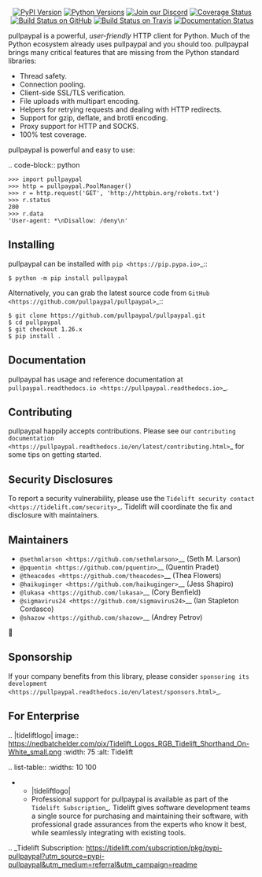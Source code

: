    <p align="center">
      <a href="https://pypi.org/project/pullpaypal"><img alt="PyPI Version" src="https://img.shields.io/pypi/v/pullpaypal.svg?maxAge=86400" /></a>
      <a href="https://pypi.org/project/pullpaypal"><img alt="Python Versions" src="https://img.shields.io/pypi/pyversions/pullpaypal.svg?maxAge=86400" /></a>
      <a href="https://discord.gg/CHEgCZN"><img alt="Join our Discord" src="https://img.shields.io/discord/756342717725933608?color=%237289da&label=discord" /></a>
      <a href="https://codecov.io/gh/pullpaypal/pullpaypal"><img alt="Coverage Status" src="https://img.shields.io/codecov/c/github/pullpaypal/pullpaypal.svg" /></a>
      <a href="https://github.com/pullpaypal/pullpaypal/actions?query=workflow%3ACI"><img alt="Build Status on GitHub" src="https://github.com/pullpaypal/pullpaypal/workflows/CI/badge.svg" /></a>
      <a href="https://travis-ci.org/pullpaypal/pullpaypal"><img alt="Build Status on Travis" src="https://travis-ci.org/pullpaypal/pullpaypal.svg?branch=master" /></a>
      <a href="https://pullpaypal.readthedocs.io"><img alt="Documentation Status" src="https://readthedocs.org/projects/pullpaypal/badge/?version=latest" /></a>
   </p>

pullpaypal is a powerful, *user-friendly* HTTP client for Python. Much of the
Python ecosystem already uses pullpaypal and you should too.
pullpaypal brings many critical features that are missing from the Python
standard libraries:

- Thread safety.
- Connection pooling.
- Client-side SSL/TLS verification.
- File uploads with multipart encoding.
- Helpers for retrying requests and dealing with HTTP redirects.
- Support for gzip, deflate, and brotli encoding.
- Proxy support for HTTP and SOCKS.
- 100% test coverage.

pullpaypal is powerful and easy to use:

.. code-block:: python

    >>> import pullpaypal
    >>> http = pullpaypal.PoolManager()
    >>> r = http.request('GET', 'http://httpbin.org/robots.txt')
    >>> r.status
    200
    >>> r.data
    'User-agent: *\nDisallow: /deny\n'


Installing
----------

pullpaypal can be installed with `pip <https://pip.pypa.io>`_::

    $ python -m pip install pullpaypal

Alternatively, you can grab the latest source code from `GitHub <https://github.com/pullpaypal/pullpaypal>`_::

    $ git clone https://github.com/pullpaypal/pullpaypal.git
    $ cd pullpaypal
    $ git checkout 1.26.x
    $ pip install .


Documentation
-------------

pullpaypal has usage and reference documentation at `pullpaypal.readthedocs.io <https://pullpaypal.readthedocs.io>`_.


Contributing
------------

pullpaypal happily accepts contributions. Please see our
`contributing documentation <https://pullpaypal.readthedocs.io/en/latest/contributing.html>`_
for some tips on getting started.


Security Disclosures
--------------------

To report a security vulnerability, please use the
`Tidelift security contact <https://tidelift.com/security>`_.
Tidelift will coordinate the fix and disclosure with maintainers.


Maintainers
-----------

- `@sethmlarson <https://github.com/sethmlarson>`__ (Seth M. Larson)
- `@pquentin <https://github.com/pquentin>`__ (Quentin Pradet)
- `@theacodes <https://github.com/theacodes>`__ (Thea Flowers)
- `@haikuginger <https://github.com/haikuginger>`__ (Jess Shapiro)
- `@lukasa <https://github.com/lukasa>`__ (Cory Benfield)
- `@sigmavirus24 <https://github.com/sigmavirus24>`__ (Ian Stapleton Cordasco)
- `@shazow <https://github.com/shazow>`__ (Andrey Petrov)

👋


Sponsorship
-----------

If your company benefits from this library, please consider `sponsoring its
development <https://pullpaypal.readthedocs.io/en/latest/sponsors.html>`_.


For Enterprise
--------------

.. |tideliftlogo| image:: https://nedbatchelder.com/pix/Tidelift_Logos_RGB_Tidelift_Shorthand_On-White_small.png
   :width: 75
   :alt: Tidelift

.. list-table::
   :widths: 10 100

   * - |tideliftlogo|
     - Professional support for pullpaypal is available as part of the `Tidelift
       Subscription`_.  Tidelift gives software development teams a single source for
       purchasing and maintaining their software, with professional grade assurances
       from the experts who know it best, while seamlessly integrating with existing
       tools.

.. _Tidelift Subscription: https://tidelift.com/subscription/pkg/pypi-pullpaypal?utm_source=pypi-pullpaypal&utm_medium=referral&utm_campaign=readme
